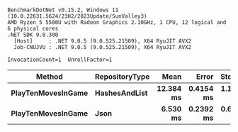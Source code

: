 ```

BenchmarkDotNet v0.15.2, Windows 11 (10.0.22631.5624/23H2/2023Update/SunValley3)
AMD Ryzen 5 5500U with Radeon Graphics 2.10GHz, 1 CPU, 12 logical and 6 physical cores
.NET SDK 9.0.300
  [Host]     : .NET 9.0.5 (9.0.525.21509), X64 RyuJIT AVX2
  Job-CNUJVU : .NET 9.0.5 (9.0.525.21509), X64 RyuJIT AVX2

InvocationCount=1  UnrollFactor=1  

```
| Method             | RepositoryType | Mean      | Error     | StdDev    | Min      | Max       | Median    | Allocated |
|------------------- |--------------- |----------:|----------:|----------:|---------:|----------:|----------:|----------:|
| **PlayTenMovesInGame** | **HashesAndList**  | **12.384 ms** | **0.4154 ms** | **1.1984 ms** | **8.576 ms** | **15.460 ms** | **12.374 ms** | **723.44 KB** |
| **PlayTenMovesInGame** | **Json**           |  **6.530 ms** | **0.2392 ms** | **0.6901 ms** | **4.495 ms** |  **7.988 ms** |  **6.557 ms** | **606.14 KB** |

